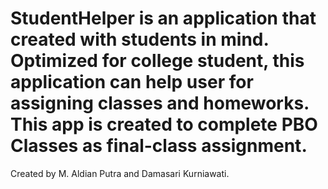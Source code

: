 # StudentHelper is an application that created with students in mind. Optimized for college student, this application can help user for assigning classes and homeworks. This app is created to complete PBO Classes as final-class assignment. 
Created by M. Aldian Putra and Damasari Kurniawati.
